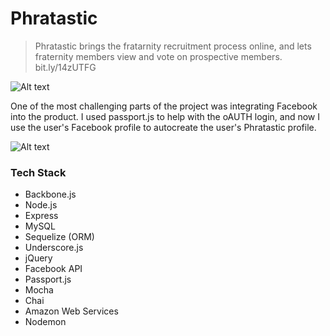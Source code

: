 Phratastic
==========

> Phratastic brings the fratarnity recruitment process online, and lets fraternity members view and vote on prospective members. bit.ly/14zUTFG

![Alt text](http://i.imgur.com/ix1Sqyf.png)

One of the most challenging parts of the project was integrating Facebook into the product. I used passport.js to help with the oAUTH login, and now I use the user's Facebook profile to autocreate the user's Phratastic profile.

![Alt text](http://i.imgur.com/m6GuPXF.png)

### Tech Stack

- Backbone.js
- Node.js
- Express
- MySQL
- Sequelize (ORM)
- Underscore.js
- jQuery
- Facebook API
- Passport.js
- Mocha
- Chai
- Amazon Web Services
- Nodemon




